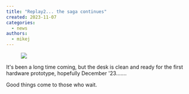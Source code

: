 ```yaml
---
title: "Replay2... the saga continues"
created: 2023-11-07
categories: 
  - news
authors: 
  - mikej
---
```


<figure>

![](@assets/images/post/clean_desk-scaled.jpeg)

</figure>

It's been a long time coming, but the desk is clean and ready for the first hardware prototype, hopefully December '23.......

Good things come to those who wait.
